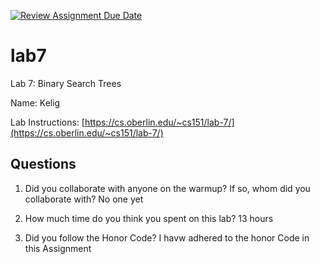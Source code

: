 [![Review Assignment Due Date](https://classroom.github.com/assets/deadline-readme-button-24ddc0f5d75046c5622901739e7c5dd533143b0c8e959d652212380cedb1ea36.svg)](https://classroom.github.com/a/PmzZWcnI)
# lab7
Lab 7: Binary Search Trees

Name: Kelig

Lab Instructions: [https://cs.oberlin.edu/~cs151/lab-7/](https://cs.oberlin.edu/~cs151/lab-7/)

## Questions

1. Did you collaborate with anyone on the warmup?  If so, whom did you collaborate with? No one yet

2. How much time do you think you spent on this lab? 13 hours

3. Did you follow the Honor Code? I havw adhered to the honor Code in this Assignment

